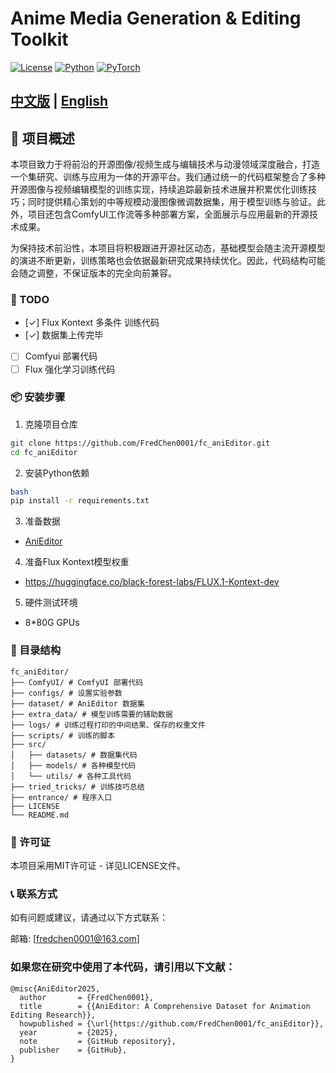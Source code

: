 # Anime Media Generation & Editing Toolkit

[![License](https://img.shields.io/badge/License-MIT-blue.svg)](LICENSE)
[![Python](https://img.shields.io/badge/Python-3.10-blue)](https://www.python.org/)
[![PyTorch](https://img.shields.io/badge/PyTorch-2.6-blue)](https://pytorch.org/)

## [中文版](README.md) | [English](README_EN.md)
## 📖 项目概述
本项目致力于将前沿的开源图像/视频生成与编辑技术与动漫领域深度融合，打造一个集研究、训练与应用为一体的开源平台。我们通过统一的代码框架整合了多种开源图像与视频编辑模型的训练实现，持续追踪最新技术进展并积累优化训练技巧；同时提供精心策划的中等规模动漫图像微调数据集，用于模型训练与验证。此外，项目还包含ComfyUI工作流等多种部署方案，全面展示与应用最新的开源技术成果。

为保持技术前沿性，本项目将积极跟进开源社区动态，基础模型会随主流开源模型的演进不断更新，训练策略也会依据最新研究成果持续优化。因此，代码结构可能会随之调整，不保证版本的完全向前兼容。
### 🚧 TODO
- [✓] Flux Kontext 多条件 训练代码
- [✓] 数据集上传完毕
- [ ] Comfyui 部署代码
- [ ] Flux 强化学习训练代码
### 📦 安装步骤

1. 克隆项目仓库
```bash
git clone https://github.com/FredChen0001/fc_aniEditor.git
cd fc_aniEditor
```

2. 安装Python依赖
```bash
bash
pip install -r requirements.txt
```
3. 准备数据
- [AniEditor](..%2Fdataset%2FREADME.md)
4. 准备Flux Kontext模型权重
- https://huggingface.co/black-forest-labs/FLUX.1-Kontext-dev
5. 硬件测试环境
- 8*80G GPUs
### 📁 目录结构
```
fc_aniEditor/
├── ComfyUI/ # ComfyUI 部署代码
├── configs/ # 设置实验参数
├── dataset/ # AniEditor 数据集
├── extra_data/ # 模型训练需要的辅助数据
├── logs/ # 训练过程打印的中间结果、保存的权重文件
├── scripts/ # 训练的脚本
├── src/
│   ├── datasets/ # 数据集代码
│   ├── models/ # 各种模型代码
│   └── utils/ # 各种工具代码
├── tried_tricks/ # 训练技巧总结
├── entrance/ # 程序入口
├── LICENSE
└── README.md
```

### 📄 许可证
本项目采用MIT许可证 - 详见LICENSE文件。

### 📞 联系方式
如有问题或建议，请通过以下方式联系：

邮箱: [fredchen0001@163.com]

### 如果您在研究中使用了本代码，请引用以下文献：
```
@misc{AniEditor2025,
  author       = {FredChen0001},
  title        = {{AniEditor: A Comprehensive Dataset for Animation Editing Research}},
  howpublished = {\url{https://github.com/FredChen0001/fc_aniEditor}},
  year         = {2025},
  note         = {GitHub repository},
  publisher    = {GitHub},
}
```